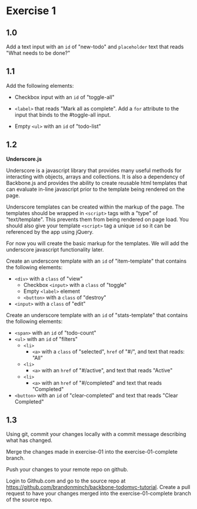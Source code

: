 # Exercise 1

## 1.0

Add a text input with an `id` of "new-todo" and `placeholder` text that reads "What needs to be done?"

## 1.1

Add the following elements:

* Checkbox input with an `id` of "toggle-all"

* `<label>` that reads "Mark all as complete". Add a `for` attribute to the input that binds to the #toggle-all input.
* Empty `<ul>` with an `id` of "todo-list"

## 1.2

**Underscore.js**

Underscore is a javascript library that provides many useful methods for interacting with objects, arrays and collections. It is also a dependency of Backbone.js and provides the ability to create reusable html templates that can evaluate in-line javascript prior to the template being rendered on the page.

Underscore templates can be created within the markup of the page. The templates should be wrapped in `<script>` tags with a "type" of "text/template". This prevents them from being rendered on page load. You should also give your template `<script>` tag a unique `id` so it can be referenced by the app using jQuery.

For now you will create the basic markup for the templates. We will add the underscore javascript functionality later.

Create an underscore template with an `id` of "item-template" that contains the following elements:

* `<div>` with a `class` of "view"
  * Checkbox `<input>` with a `class` of "toggle"
  * Empty `<label>` element
  * `<button>` with a `class` of "destroy"
* `<input>` with a `class` of "edit"

Create an underscore template with an `id` of "stats-template" that contains the following elements:

* `<span>` with an `id` of "todo-count"
* `<ul>` with an `id` of "filters"
  * `<li>`
    * `<a>` with a `class` of "selected",  `href` of "#/", and text that reads: "All"
  * `<li>`
     * `<a>` with an `href` of "#/active", and text that reads "Active"
  * `<li>`
     * `<a>` with an `href` of "#/completed" and text that reads "Completed"
* `<button>` with an `id` of "clear-completed" and text that reads "Clear Completed"

## 1.3

Using git, commit your changes locally with a commit message describing what has changed.

Merge the changes made in exercise-01 into the exercise-01-complete branch.

Push your changes to your remote repo on github.

Login to Github.com and go to the source repo at https://github.com/brandonminch/backbone-todomvc-tutorial. Create a pull request to have your changes merged into the exercise-01-complete branch of the source repo.
